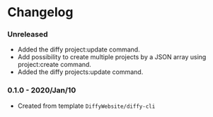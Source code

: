 # Changelog

### Unreleased

* Added the diffy project:update command.
* Add possibility to create multiple projects by a JSON array using project:create command.
* Added the diffy projects:update command.

### 0.1.0 - 2020/Jan/10

* Created from template `DiffyWebsite/diffy-cli`
